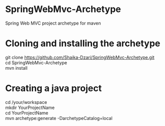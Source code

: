 SpringWebMvc-Archetype
======================

Spring Web MVC project archetype for maven

# Cloning and installing the archetype
git clone https://github.com/Shaika-Dzari/SpringWebMvc-Archetype.git  
cd SpringWebMvc-Archetype  
mvn install  
  
# Creating a java project
cd /your/workspace  
mkdir YourProjectName  
cd YourProjectName  
mvn archetype:generate -DarchetypeCatalog=local  
  

